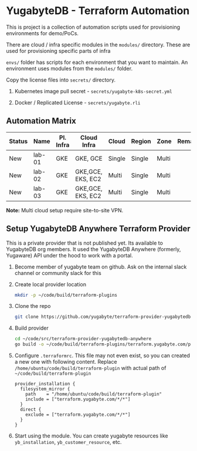 # YugabyteDB - Terraform Automation

This is project is a collection of automation scripts used for provisioning environments for demo/PoCs.

There are cloud / infra specific modules in the `modules/` directory. These are used for provisioning specific parts of infra

`envs/` folder has scripts for each environment that you want to maintain. An environment uses modules from the `modules/` folder.

Copy the license files into `secrets/` directory.

1. Kubernetes image pull secret - `secrets/yugabyte-k8s-secret.yml`

1. Docker / Replicated License - `secrets/yugabyte.rli`

## Automation Matrix

| Status | Name   | Pl. Infra | Cloud Infra       | Cloud  | Region | Zone  | Remarks |
| ------ | ------ | --------- | ----------------- | ------ | ------ | ----- | ------- |
| New    | lab-01 | GKE       | GKE, GCE          | Single | Single | Multi |         |
| New    | lab-02 | GKE       | GKE,GCE, EKS, EC2 | Multi  | Single | Multi |         |
| New    | lab-03 | GKE       | GKE,GCE, EKS, EC2 | Multi  | Single | Multi |         |

**Note:** Multi cloud setup require site-to-site VPN.

## Setup YugabyteDB Anywhere Terraform Provider

This is a private provider that is not published yet. Its available to YugabyteDB org members. It used the YugabyteDB Anywhere (formerly, Yugaware) API under the hood to work with a portal.

1. Become member of yugabyte team on github. Ask on the internal slack channel or community slack for this

1. Create local provider location

   ```bash
   mkdir -p ~/code/build/terraform-plugins
   ```

1. Clone the repo

   ```bash
   git clone https://github.com/yugabyte/terraform-provider-yugabytedb-anywhere.git ~/code/src/terraform-provider-yugabytedb-anywhere
   ```

1. Build provider

   ```bash
   cd ~/code/src/terraform-provider-yugabytedb-anywhere
   go build -o ~/code/build/terraform-plugins/terraform.yugabyte.com/platform/yugabyte-platform/0.1.0/darwin_arm64
   ```

1. Configure `.terraformrc`. This file may not even exist, so you can created a new one with following content. Replace `/home/ubuntu/code/build/terraform-plugin` with actual path of `~/code/build/terraform-plugin`

   ```hcl
   provider_installation {
     filesystem_mirror {
       path    = "/home/ubuntu/code/build/terraform-plugin"
       include = ["terraform.yugabyte.com/*/*"]
     }
     direct {
       exclude = ["terraform.yugabyte.com/*/*"]
     }
   }
   ```

1. Start using the module. You can create yugabyte resources like `yb_installation`, `yb_customer_resource`, etc.
